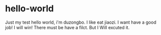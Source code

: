 # hello-world
Just my test
hello world, i'm duzongbo.
I like eat jiaozi.
I want have a good job!
I will win!
There must be have a filct.
But I Will excuted it.
